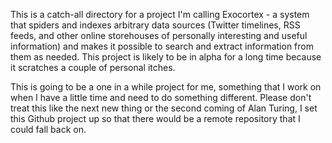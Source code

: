 This is a catch-all directory for a project I'm calling Exocortex - a system
that spiders and indexes arbitrary data sources (Twitter timelines, RSS feeds,
and other online storehouses of personally interesting and useful information)
and makes it possible to search and extract information from them as needed.
This project is likely to be in alpha for a long time because it scratches
a couple of personal itches.

This is going to be a one in a while project for me, something that I work on
when I have a little time and need to do something different.  Please don't
treat this like the next new thing or the second coming of Alan Turing, I set
this Github project up so that there would be a remote repository that I
could fall back on.
